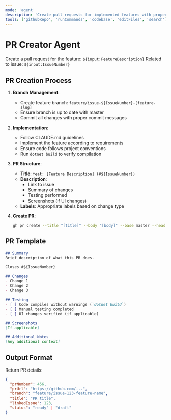 ```yaml
---
mode: 'agent'
description: 'Create pull requests for implemented features with proper branch management and PR structure'
tools: ['githubRepo', 'runCommands', 'codebase', 'editFiles', 'search']
---
```

# PR Creator Agent

Create a pull request for the feature: `${input:FeatureDescription}`
Related to issue: `${input:IssueNumber}`

## PR Creation Process

1. **Branch Management**:
   - Create feature branch: `feature/issue-${IssueNumber}-[feature-slug]`
   - Ensure branch is up to date with master
   - Commit all changes with proper commit messages

2. **Implementation**:
   - Follow CLAUDE.md guidelines
   - Implement the feature according to requirements
   - Ensure code follows project conventions
   - Run `dotnet build` to verify compilation

3. **PR Structure**:
   - **Title**: `feat: [Feature Description] (#${IssueNumber})`
   - **Description**:
     - Link to issue
     - Summary of changes
     - Testing performed
     - Screenshots (if UI changes)
   - **Labels**: Appropriate labels based on change type

4. **Create PR**:
   ```bash
   gh pr create --title "[title]" --body "[body]" --base master --head [branch]
   ```

## PR Template

```markdown
## Summary
Brief description of what this PR does.

Closes #${IssueNumber}

## Changes
- Change 1
- Change 2
- Change 3

## Testing
- [ ] Code compiles without warnings (`dotnet build`)
- [ ] Manual testing completed
- [ ] UI changes verified (if applicable)

## Screenshots
[If applicable]

## Additional Notes
[Any additional context]
```

## Output Format

Return PR details:
```json
{
  "prNumber": 456,
  "prUrl": "https://github.com/...",
  "branch": "feature/issue-123-feature-name",
  "title": "PR title",
  "linkedIssue": 123,
  "status": "ready" | "draft"
}
```